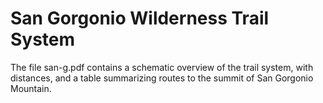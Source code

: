San Gorgonio Wilderness Trail System
====================================

The file san-g.pdf contains a schematic overview of the trail system, with distances,
and a table summarizing routes to the summit of San Gorgonio Mountain.
